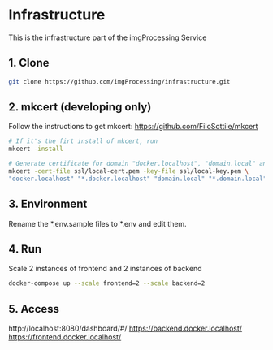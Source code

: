 # Infrastructure
This is the infrastructure part of the imgProcessing Service

## 1. Clone
```bash
git clone https://github.com/imgProcessing/infrastructure.git
```
## 2. mkcert (developing only)
Follow the instructions to get mkcert: https://github.com/FiloSottile/mkcert
```bash
# If it's the firt install of mkcert, run
mkcert -install

# Generate certificate for domain "docker.localhost", "domain.local" and their sub-domains
mkcert -cert-file ssl/local-cert.pem -key-file ssl/local-key.pem \
"docker.localhost" "*.docker.localhost" "domain.local" "*.domain.local"
```

## 3. Environment
Rename the *.env.sample files to *.env and edit them.

## 4. Run
Scale 2 instances of frontend and 2 instances of backend
```bash
docker-compose up --scale frontend=2 --scale backend=2
```
## 5. Access
http://localhost:8080/dashboard/#/
https://backend.docker.localhost/
https://frontend.docker.localhost/

